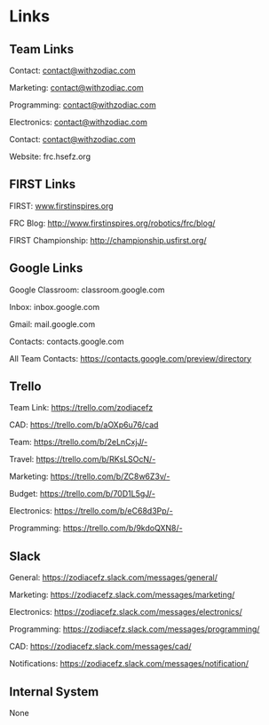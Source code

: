 # Links

## Team Links

Contact: contact@withzodiac.com

Marketing: contact@withzodiac.com

Programming: contact@withzodiac.com

Electronics: contact@withzodiac.com

Contact: contact@withzodiac.com

Website: frc.hsefz.org

## FIRST Links

FIRST: www.firstinspires.org

FRC Blog: http://www.firstinspires.org/robotics/frc/blog/

FIRST Championship: http://championship.usfirst.org/

## Google Links

Google Classroom: classroom.google.com

Inbox: inbox.google.com

Gmail: mail.google.com

Contacts: contacts.google.com

All Team Contacts: https://contacts.google.com/preview/directory

## Trello

Team Link: https://trello.com/zodiacefz

CAD: https://trello.com/b/aOXp6u76/cad

Team: https://trello.com/b/2eLnCxjJ/-

Travel: https://trello.com/b/RKsLSOcN/-

Marketing: https://trello.com/b/ZC8w6Z3v/-

Budget: https://trello.com/b/70D1L5gJ/-

Electronics: https://trello.com/b/eC68d3Pp/-

Programming: https://trello.com/b/9kdoQXN8/-

## Slack

General: https://zodiacefz.slack.com/messages/general/

Marketing: https://zodiacefz.slack.com/messages/marketing/

Electronics: https://zodiacefz.slack.com/messages/electronics/

Programming: https://zodiacefz.slack.com/messages/programming/

CAD: https://zodiacefz.slack.com/messages/cad/

Notifications: https://zodiacefz.slack.com/messages/notification/

## Internal System

None

